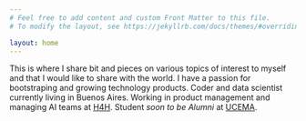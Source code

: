 ```yaml
---
# Feel free to add content and custom Front Matter to this file.
# To modify the layout, see https://jekyllrb.com/docs/themes/#overriding-theme-defaults

layout: home
---
```



<p>
This is where I share bit and pieces on various topics of interest to myself and that I would like to share with the world. I have a passion for bootstraping and growing technology products. Coder and data scientist currently living in Buenos Aires. Working in product management and managing AI teams at <a href="https://humans4help.com/en/home/">H4H</a>.
Student <i>soon to be Alumni</i> at <a href="https://ucema.edu.ar/">UCEMA</a>. 
</p>